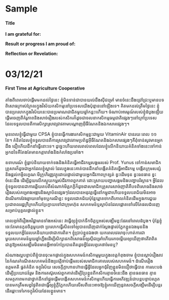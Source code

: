 # Sample
#### Title

**I am grateful for:**

**Result or progress I am proud of:**

**Reflection or Revelation:**

# 03/12/21
#### First Time at Agriculture Cooperative
តាំងពីពេលចាប់ផ្តើមមកដល់ថ្ងៃនេះ ខ្ញុំមិនទាន់ជាបានយល់ដឹងស៊ីជម្រៅ មានចំនេះដឹងជ្រៅជ្រះឬមានបទពិសោធក្រាស់ក្រែលក្នុងវិស័យកសិកម្មនៅប្រទេសយើងប៉ុន្មាននៅឡើងទេ។ គិតមកដល់ត្រឹមថ្ងៃនេះ ខ្ញុំបានប្រលោកក្នុងវិស័យនេះបានប្រមាណជាជិតមួយឆ្នាំកន្លះហើយ។ ចំណាប់អារម្មណ៍របស់ខ្ញុំដំបូងឡើយផ្តើមចេញពីគំរូភាពនិងសាច់រឿងរបស់កសិករក៏ដូចជាចលនាកសិកម្មធម្មជាតិផ្សេងៗនៅក្រៅប្រទេសដែលទទួលបានពីការសិក្សាស្រាវជ្រាវតាមបណ្តាញអ៊ីធឺណែតនិងឯកសារផ្សេងៗ។																													

មុនពេលខ្ញុំធ្វើជាមួយ CPSA ខ្ញុំបានធ្វើការងារកសិកម្មខ្លះជាមួយ VitaminAir បានរយៈពេល ១១ ខែ។ គំនិតដែលខ្ញុំទទួលបានពីការស្រាវជ្រាវតាមប្រព័ន្ធអ៊ីធឺណែតនិងឯកសារផ្សេងៗគឺពុំទាន់សូវមានអ្នកដឹង ជឿហើយដឹកនាំធ្វើនោះទេ។ ដូច្នេះហើយពេលរាល់ពេលដែលខ្ញុំលើកនិយាយគំនិតទាំងនេះទៅកាន់អ្នកដទៃគឺតែងតែមានកត្តារារាំងនិងកំលាំងប្រឆាំង។ 

ឧទាហរណ៍ ខ្ញុំធ្លាប់និយាយទាក់ទងនិងគំនិតធ្វើអាជីវកម្មសង្គមរបស់ Prof. Yunus ទៅកាន់សមាជិកគ្រួសារក៏ដូចជាអ្នកដែលខ្ញុំស្គាល់ ដែលក្នុងនេះគាត់បានដឹកនាំបង្កើតគំនិតធ្វើអាជីវកម្ម បង្កើតក្រុមសន្សំ និងផ្តល់កម្ចីលក្ខណៈមីក្រូហិរញ្ញវត្ថុដោយផ្ទាល់ជាមួយអ្នកជីវភាពក្រខ្សត់ ខ្វះដើមទុន ខ្វះធនធាន ខ្វះចំនេះដឹង ដើម្បីជួយលើកស្ទួយកម្ពស់ជីវភាពពួកគាត់ ដោះស្រាយបញ្ហាសង្គមនិងបញ្ហាបរិស្ថាន។ អ្វីដែលខ្ញុំទទួលបានជាការឆ្លើយតបពីសំណាក់មិត្តភក្តិក៏ដូចជាសមាជិកគ្រួសារសាច់ញាតិគឺបទពិសោធនិងសាច់រឿងរបស់គម្រោងអង្ការនិងស្ថាប័នផ្សេងៗដែលបានអនុវត្តធ្វើនៅកម្ពុជាហើយទទួលបរាជ័យមិនអាចដំណើរការវែងឆ្ងាយទៅមុខឬករណីខ្លះ ទទួលជោគជ័យប៉ុន្តែឃ្លាតចាកពីគោលគំនិតដើមក្នុងការជួយប្រជាពលរដ្ឋក្រីក្រហើយប្រែក្លាយទៅជាក្រុមហ៊ុន សហគមន៍ឬស្ថាប័នដែលផ្តោតទៅលើតែផលជំនេញសម្រាប់បុគ្គលផ្ទាល់ខ្លួន។ 

ពេលឭអំពីរឿងអវិជ្ជាមានទាំងអស់នេះ វាធ្វើឲ្យខ្ញុំបាក់ទឹកចិត្តឬអស់សង្ឃឹមខ្លះដែរនៅពេលដំបូង។ ប៉ុន្តែខ្ញុំចេះតែមានកូនចិត្តមួយថា ប្រលោកធ្វើសិនទៅឲ្យបានឃើញជាក់ស្តែងផ្ទាល់ភ្នែកខ្លួនឯងមុននិងទទួលយកអ្វីដែលគេនិយាយថាជាការពិត។ ខ្ញុំប្រាប់ខ្លួនឯងថា យកពេលវេលាចុះហាត់ការជាមួយសហគមន៍មួយឆ្នាំហ្នឹងដើម្បីសិក្សាដកពិសោធន៍ឲ្យស៊ីជម្រៅហើយរកចម្លើយឲ្យឃើញថាតើវាពិតជាគួឱ្យអស់សង្ឃឹមមិនមានអ្វីអាចកែប្រែបានពិតដូចអ្វីដែលឭគេថាមែនឬ? 

សំណាងល្អបន្ទាប់ពីខ្ញុំបានចុះមកផ្ទាល់ក្នុងសហគមន៍កសិកម្មមួយក្នុងខេត្តកំពុងចាម ខ្ញុំបានស្តាប់រឿងរាវនៃកំណរកំណើតសហគមន៍និងប្រវត្តិចាប់ផ្តើមរបស់សមាជិកគោលរបស់សហគមន៍។ ដំណើររឿង ឧត្តមគតិ ផ្នត់គំនិត ចក្ខុវិស័យ សេចក្តីក្លាហានហ៊ានធ្វើអ្វីដែលអ្នកជុំវិញខ្លួនមិនជឿថាធ្វើបាន ការលះបង់ដើម្បីប្រយោជន៍រួម និងការតស៊ូរបស់ពួកគាត់ដើម្បីប្រែខ្លួនពីកសិករគ្មានចំនេះដឹង គ្មានធនធាន គ្មានសមត្ថភាពមកជាថ្នាក់ដឹកនាំផ្តួចផ្តើមបង្កើតសហគមន៍កសិកម្មហើយធ្វើការអភិវឌ្ឍន៍ជាបន្តបន្ទាប់រហូតបានមកត្រឹមសព្វថ្ងៃពិតជាធ្វើឲ្យខ្ញុំភ្លឺភ្នែកហើយលើសពីនេះអាចឱ្យខ្ញុំរកឃើញនូវសេចក្តីសង្ឃឹមដើម្បីបន្តរដើរឆ្ពោះទៅរកចក្ខុវិស័យដែលខ្លួនមាន។